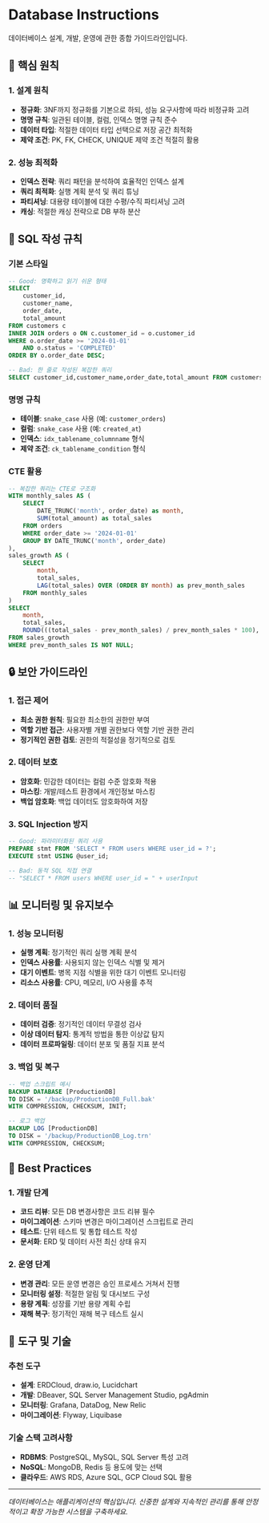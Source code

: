 # Database Instructions

데이터베이스 설계, 개발, 운영에 관한 종합 가이드라인입니다.

## 🎯 핵심 원칙

### 1. 설계 원칙
- **정규화**: 3NF까지 정규화를 기본으로 하되, 성능 요구사항에 따라 비정규화 고려
- **명명 규칙**: 일관된 테이블, 컬럼, 인덱스 명명 규칙 준수
- **데이터 타입**: 적절한 데이터 타입 선택으로 저장 공간 최적화
- **제약 조건**: PK, FK, CHECK, UNIQUE 제약 조건 적절히 활용

### 2. 성능 최적화
- **인덱스 전략**: 쿼리 패턴을 분석하여 효율적인 인덱스 설계
- **쿼리 최적화**: 실행 계획 분석 및 쿼리 튜닝
- **파티셔닝**: 대용량 테이블에 대한 수평/수직 파티셔닝 고려
- **캐싱**: 적절한 캐싱 전략으로 DB 부하 분산

## 📝 SQL 작성 규칙

### 기본 스타일
```sql
-- Good: 명확하고 읽기 쉬운 형태
SELECT 
    customer_id,
    customer_name,
    order_date,
    total_amount
FROM customers c
INNER JOIN orders o ON c.customer_id = o.customer_id
WHERE o.order_date >= '2024-01-01'
    AND o.status = 'COMPLETED'
ORDER BY o.order_date DESC;

-- Bad: 한 줄로 작성된 복잡한 쿼리
SELECT customer_id,customer_name,order_date,total_amount FROM customers c INNER JOIN orders o ON c.customer_id=o.customer_id WHERE o.order_date>='2024-01-01' AND o.status='COMPLETED' ORDER BY o.order_date DESC;
```

### 명명 규칙
- **테이블**: `snake_case` 사용 (예: `customer_orders`)
- **컬럼**: `snake_case` 사용 (예: `created_at`)
- **인덱스**: `idx_tablename_columnname` 형식
- **제약 조건**: `ck_tablename_condition` 형식

### CTE 활용
```sql
-- 복잡한 쿼리는 CTE로 구조화
WITH monthly_sales AS (
    SELECT 
        DATE_TRUNC('month', order_date) as month,
        SUM(total_amount) as total_sales
    FROM orders 
    WHERE order_date >= '2024-01-01'
    GROUP BY DATE_TRUNC('month', order_date)
),
sales_growth AS (
    SELECT 
        month,
        total_sales,
        LAG(total_sales) OVER (ORDER BY month) as prev_month_sales
    FROM monthly_sales
)
SELECT 
    month,
    total_sales,
    ROUND(((total_sales - prev_month_sales) / prev_month_sales * 100), 2) as growth_rate
FROM sales_growth
WHERE prev_month_sales IS NOT NULL;
```

## 🔒 보안 가이드라인

### 1. 접근 제어
- **최소 권한 원칙**: 필요한 최소한의 권한만 부여
- **역할 기반 접근**: 사용자별 개별 권한보다 역할 기반 권한 관리
- **정기적인 권한 검토**: 권한의 적절성을 정기적으로 검토

### 2. 데이터 보호
- **암호화**: 민감한 데이터는 컬럼 수준 암호화 적용
- **마스킹**: 개발/테스트 환경에서 개인정보 마스킹
- **백업 암호화**: 백업 데이터도 암호화하여 저장

### 3. SQL Injection 방지
```sql
-- Good: 파라미터화된 쿼리 사용
PREPARE stmt FROM 'SELECT * FROM users WHERE user_id = ?';
EXECUTE stmt USING @user_id;

-- Bad: 동적 SQL 직접 연결
-- "SELECT * FROM users WHERE user_id = " + userInput
```

## 📊 모니터링 및 유지보수

### 1. 성능 모니터링
- **실행 계획**: 정기적인 쿼리 실행 계획 분석
- **인덱스 사용률**: 사용되지 않는 인덱스 식별 및 제거
- **대기 이벤트**: 병목 지점 식별을 위한 대기 이벤트 모니터링
- **리소스 사용률**: CPU, 메모리, I/O 사용률 추적

### 2. 데이터 품질
- **데이터 검증**: 정기적인 데이터 무결성 검사
- **이상 데이터 탐지**: 통계적 방법을 통한 이상값 탐지
- **데이터 프로파일링**: 데이터 분포 및 품질 지표 분석

### 3. 백업 및 복구
```sql
-- 백업 스크립트 예시
BACKUP DATABASE [ProductionDB] 
TO DISK = '/backup/ProductionDB_Full.bak'
WITH COMPRESSION, CHECKSUM, INIT;

-- 로그 백업
BACKUP LOG [ProductionDB] 
TO DISK = '/backup/ProductionDB_Log.trn'
WITH COMPRESSION, CHECKSUM;
```

## 🚀 Best Practices

### 1. 개발 단계
- **코드 리뷰**: 모든 DB 변경사항은 코드 리뷰 필수
- **마이그레이션**: 스키마 변경은 마이그레이션 스크립트로 관리
- **테스트**: 단위 테스트 및 통합 테스트 작성
- **문서화**: ERD 및 데이터 사전 최신 상태 유지

### 2. 운영 단계
- **변경 관리**: 모든 운영 변경은 승인 프로세스 거쳐서 진행
- **모니터링 설정**: 적절한 알림 및 대시보드 구성
- **용량 계획**: 성장률 기반 용량 계획 수립
- **재해 복구**: 정기적인 재해 복구 테스트 실시

## 🔧 도구 및 기술

### 추천 도구
- **설계**: ERDCloud, draw.io, Lucidchart
- **개발**: DBeaver, SQL Server Management Studio, pgAdmin
- **모니터링**: Grafana, DataDog, New Relic
- **마이그레이션**: Flyway, Liquibase

### 기술 스택 고려사항
- **RDBMS**: PostgreSQL, MySQL, SQL Server 특성 고려
- **NoSQL**: MongoDB, Redis 등 용도에 맞는 선택
- **클라우드**: AWS RDS, Azure SQL, GCP Cloud SQL 활용

---

*데이터베이스는 애플리케이션의 핵심입니다. 신중한 설계와 지속적인 관리를 통해 안정적이고 확장 가능한 시스템을 구축하세요.*